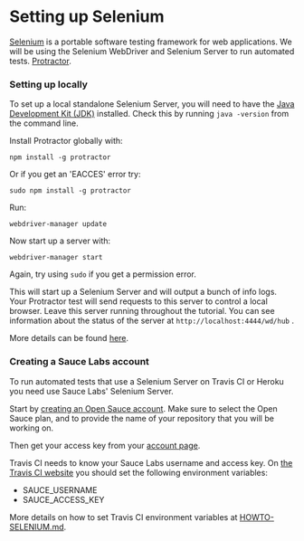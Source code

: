 # Setting up Selenium

[Selenium](http://www.seleniumhq.org) is a portable software testing framework for web applications. We will be using the Selenium WebDriver and Selenium Server to run automated tests. [Protractor](https://github.com/angular/protractor).

### Setting up locally

To set up a local standalone Selenium Server, you will need to have the [Java Development Kit (JDK)](http://www.oracle.com/technetwork/java/javase/downloads/index.html) installed. Check this by running `java -version` from the command line.

Install Protractor globally with:
```
npm install -g protractor
```
Or if you get an 'EACCES' error try:
```
sudo npm install -g protractor
```
Run:
```
webdriver-manager update
```
Now start up a server with:
```
webdriver-manager start
```
Again, try using `sudo` if you get a permission error.

This will start up a Selenium Server and will output a bunch of info logs. Your Protractor test will send requests to this server to control a local browser. Leave this server running throughout the tutorial. You can see information about the status of the server at `http://localhost:4444/wd/hub` .

More details can be found [here](http://angular.github.io/protractor/#/tutorial).

### Creating a Sauce Labs account

To run automated tests that use a Selenium Server on Travis CI or Heroku you need use Sauce Labs' Selenium Server.

Start by [creating an Open Sauce account](https://saucelabs.com/signup). Make sure to select the Open Sauce plan, and to provide the name of your repository that you will be working on.

Then get your access key from your [account page](https://saucelabs.com/account).

Travis CI needs to know your Sauce Labs username and access key. On [the Travis CI website](https://travis-ci.org) you should set the following environment variables:
* SAUCE_USERNAME
* SAUCE_ACCESS_KEY

More details on how to set Travis CI environment variables at [HOWTO-SELENIUM.md](HOWTO-SELENIUM.md).

















